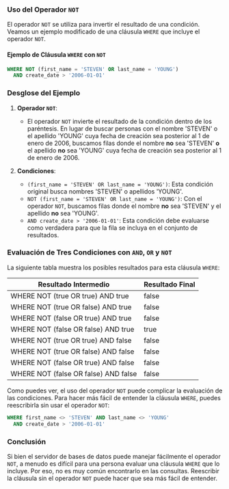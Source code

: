 ### Uso del Operador `NOT`

El operador `NOT` se utiliza para invertir el resultado de una condición. Veamos un ejemplo modificado de una cláusula `WHERE` que incluye el operador `NOT`.

#### Ejemplo de Cláusula `WHERE` con `NOT`

```sql
WHERE NOT (first_name = 'STEVEN' OR last_name = 'YOUNG')
  AND create_date > '2006-01-01'
```

### Desglose del Ejemplo

1. **Operador `NOT`**:
    - El operador `NOT` invierte el resultado de la condición dentro de los paréntesis. En lugar de buscar personas con el nombre 'STEVEN' o el apellido 'YOUNG' cuya fecha de creación sea posterior al 1 de enero de 2006, buscamos filas donde el nombre **no** sea 'STEVEN' **o** el apellido **no** sea 'YOUNG' cuya fecha de creación sea posterior al 1 de enero de 2006.

2. **Condiciones**:
    - `(first_name = 'STEVEN' OR last_name = 'YOUNG')`: Esta condición original busca nombres 'STEVEN' o apellidos 'YOUNG'.
    - `NOT (first_name = 'STEVEN' OR last_name = 'YOUNG')`: Con el operador `NOT`, buscamos filas donde el nombre **no** sea 'STEVEN' y el apellido **no** sea 'YOUNG'.
    - `AND create_date > '2006-01-01'`: Esta condición debe evaluarse como verdadera para que la fila se incluya en el conjunto de resultados.

### Evaluación de Tres Condiciones con `AND`, `OR` y `NOT`

La siguiente tabla muestra los posibles resultados para esta cláusula `WHERE`:

| Resultado Intermedio                     | Resultado Final |
|------------------------------------------|-----------------|
| WHERE NOT (true OR true) AND true        | false           |
| WHERE NOT (true OR false) AND true       | false           |
| WHERE NOT (false OR true) AND true       | false           |
| WHERE NOT (false OR false) AND true      | true            |
| WHERE NOT (true OR true) AND false       | false           |
| WHERE NOT (true OR false) AND false      | false           |
| WHERE NOT (false OR true) AND false      | false           |
| WHERE NOT (false OR false) AND false     | false           |

Como puedes ver, el uso del operador `NOT` puede complicar la evaluación de las condiciones. Para hacer más fácil de entender la cláusula `WHERE`, puedes reescribirla sin usar el operador `NOT`:

```sql
WHERE first_name <> 'STEVEN' AND last_name <> 'YOUNG'
  AND create_date > '2006-01-01'
```

### Conclusión

Si bien el servidor de bases de datos puede manejar fácilmente el operador `NOT`, a menudo es difícil para una persona evaluar una cláusula `WHERE` que lo incluye. Por eso, no es muy común encontrarlo en las consultas. Reescribir la cláusula sin el operador `NOT` puede hacer que sea más fácil de entender.

